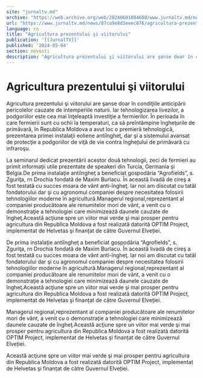 ```yaml
---
site: "jurnaltv.md"
archive: "https://web.archive.org/web/20240601084608/www.jurnaltv.md/news/87ca9e8d3eeec876/agricultura-prezentului-si-viitorului.html"
url: "https://www.jurnaltv.md/news/87ca9e8d3eeec876/agricultura-prezentului-si-viitorului.html"
language: ro
title: "Agricultura prezentului şi viitorului"
publication: '[[JurnalTV]]'
published: '2024-05-04'
section: novosti
description: "Agricultura prezentului şi viitorului are şanse doar în condiţiile anticipării pericolelor cauzate de intemperiile naturii. Iar tehnologizarea livezilor, a podgoriilor este cea mai înţeleaptă investiţie a fermierilor. În perioada în care fermierii sunt cu ochii la temperaturi, ca să preîntâmpine îngheţurile de primăvară, în Republica Moldova a avut loc o premieră tehnologică, prezentarea primei instalaţii eoliene antiîngheţ, dar şi a sistemului avansat de protecţie a podgoriilor de viţă de vie contra înghețului de primăvară cu infraroşu."
---
```


# Agricultura prezentului şi viitorului

Agricultura prezentului şi viitorului are şanse doar în condiţiile anticipării pericolelor cauzate de intemperiile naturii. Iar tehnologizarea livezilor, a podgoriilor este cea mai înţeleaptă investiţie a fermierilor. În perioada în care fermierii sunt cu ochii la temperaturi, ca să preîntâmpine îngheţurile de primăvară, în Republica Moldova a avut loc o premieră tehnologică, prezentarea primei instalaţii eoliene antiîngheţ, dar şi a sistemului avansat de protecţie a podgoriilor de viţă de vie contra înghețului de primăvară cu infraroşu.

La seminarul dedicat prezentării acestor două tehnologii, zeci de fermieri au primit informaţii utile prezentate de speakeri din Turcia, Germania şi Belgia.De prima instalaţie antiîngheţ a beneficiat gospodăria “Agrofields”, s. Zguriţa, rn Drochia fondată de Maxim Burlacu. În această livadă de cireş a fost testată cu succes moara de vânt anti-îngheţ. Iar noi am discutat cu tatăl fondatorului dar şi cu agronomul companiei despre necesitatea folosirii tehnologiilor moderne în agricultură.Managerul regional,reprezentant al companiei producătoare ale renumitelor mori de vânt, a venit cu o demonstraţie a tehnologiei care minimizează daunele cauzate de îngheţ.Această acţiune spre un viitor mai verde şi mai prosper pentru agricultura din Republica Moldova a fost realizată datorită OPTIM Project, implementat de Helvetas şi finanțat de către Guvernul Elveției.

De prima instalaţie antiîngheţ a beneficiat gospodăria “Agrofields”, s. Zguriţa, rn Drochia fondată de Maxim Burlacu. În această livadă de cireş a fost testată cu succes moara de vânt anti-îngheţ. Iar noi am discutat cu tatăl fondatorului dar şi cu agronomul companiei despre necesitatea folosirii tehnologiilor moderne în agricultură.Managerul regional,reprezentant al companiei producătoare ale renumitelor mori de vânt, a venit cu o demonstraţie a tehnologiei care minimizează daunele cauzate de îngheţ.Această acţiune spre un viitor mai verde şi mai prosper pentru agricultura din Republica Moldova a fost realizată datorită OPTIM Project, implementat de Helvetas şi finanțat de către Guvernul Elveției.

Managerul regional,reprezentant al companiei producătoare ale renumitelor mori de vânt, a venit cu o demonstraţie a tehnologiei care minimizează daunele cauzate de îngheţ.Această acţiune spre un viitor mai verde şi mai prosper pentru agricultura din Republica Moldova a fost realizată datorită OPTIM Project, implementat de Helvetas şi finanțat de către Guvernul Elveției.

Această acţiune spre un viitor mai verde şi mai prosper pentru agricultura din Republica Moldova a fost realizată datorită OPTIM Project, implementat de Helvetas şi finanțat de către Guvernul Elveției.